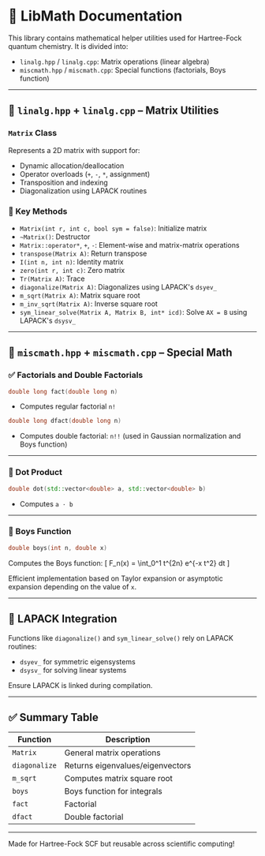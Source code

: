 
# 🧮 LibMath Documentation

This library contains mathematical helper utilities used for Hartree-Fock quantum chemistry. It is divided into:

- `linalg.hpp` / `linalg.cpp`: Matrix operations (linear algebra)
- `miscmath.hpp` / `miscmath.cpp`: Special functions (factorials, Boys function)

---

## 📘 `linalg.hpp` + `linalg.cpp` – Matrix Utilities

### `Matrix` Class

Represents a 2D matrix with support for:

- Dynamic allocation/deallocation
- Operator overloads (`+`, `-`, `*`, assignment)
- Transposition and indexing
- Diagonalization using LAPACK routines

### 🔧 Key Methods

- `Matrix(int r, int c, bool sym = false)`: Initialize matrix
- `~Matrix()`: Destructor
- `Matrix::operator*`, `+`, `-`: Element-wise and matrix-matrix operations
- `transpose(Matrix A)`: Return transpose
- `I(int n, int n)`: Identity matrix
- `zero(int r, int c)`: Zero matrix
- `Tr(Matrix A)`: Trace
- `diagonalize(Matrix A)`: Diagonalizes using LAPACK's `dsyev_`
- `m_sqrt(Matrix A)`: Matrix square root
- `m_inv_sqrt(Matrix A)`: Inverse square root
- `sym_linear_solve(Matrix A, Matrix B, int* icd)`: Solve `AX = B` using LAPACK's `dsysv_`

---

## 📘 `miscmath.hpp` + `miscmath.cpp` – Special Math

### ✅ Factorials and Double Factorials

```cpp
double long fact(double long n)
```

- Computes regular factorial `n!`

```cpp
double long dfact(double long n)
```

- Computes double factorial: `n!!` (used in Gaussian normalization and Boys function)

---

### 🔁 Dot Product

```cpp
double dot(std::vector<double> a, std::vector<double> b)
```

- Computes `a ⋅ b`

---

### 🧠 Boys Function

```cpp
double boys(int n, double x)
```

Computes the Boys function:
\[
F_n(x) = \int_0^1 t^{2n} e^{-x t^2} dt
\]

Efficient implementation based on Taylor expansion or asymptotic expansion depending on the value of `x`.

---

## 🧪 LAPACK Integration

Functions like `diagonalize()` and `sym_linear_solve()` rely on LAPACK routines:
- `dsyev_` for symmetric eigensystems
- `dsysv_` for solving linear systems

Ensure LAPACK is linked during compilation.

---

## ✅ Summary Table

| Function | Description |
|----------|-------------|
| `Matrix` | General matrix operations |
| `diagonalize` | Returns eigenvalues/eigenvectors |
| `m_sqrt` | Computes matrix square root |
| `boys` | Boys function for integrals |
| `fact` | Factorial |
| `dfact` | Double factorial |

---

Made for Hartree-Fock SCF but reusable across scientific computing!

